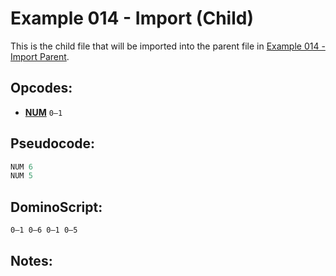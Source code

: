 Example 014 - Import (Child)
=======================================

This is the child file that will be imported into the parent file in [Example 014 - Import Parent](014_import_parent.md).
 
## Opcodes:
- [**NUM**](../readme.md#num) `0—1`

## Pseudocode:
```js
NUM 6
NUM 5
```


## DominoScript:
```
0—1 0—6 0—1 0—5
```

## Notes:
